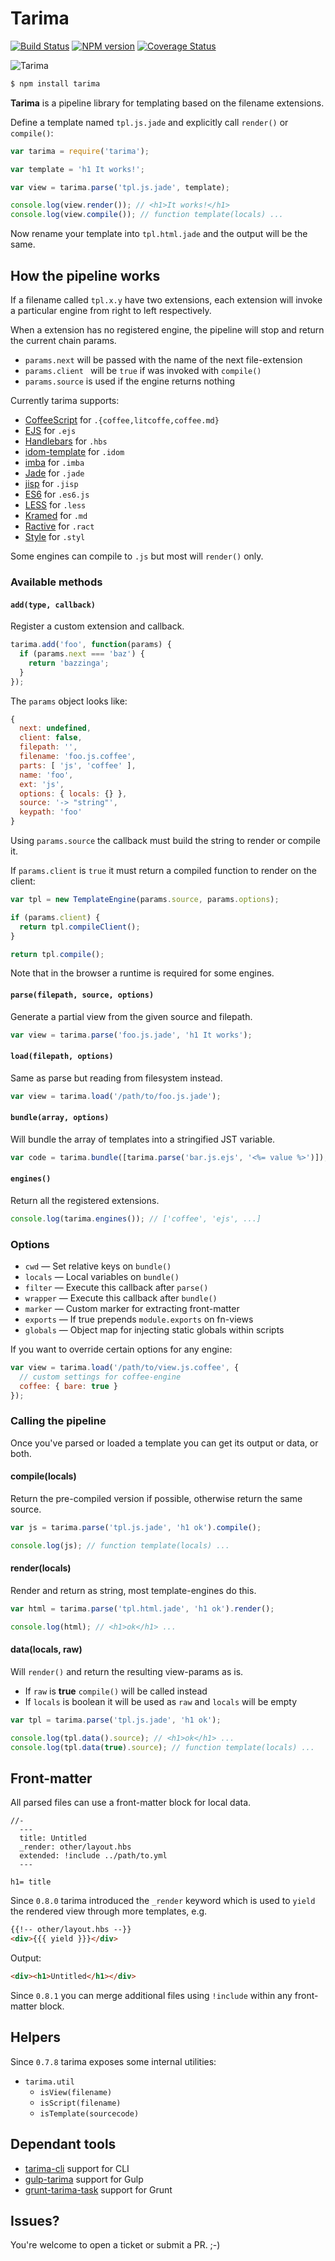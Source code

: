 # Tarima

[![Build Status](https://travis-ci.org/gextech/tarima.png?branch=master)](https://travis-ci.org/gextech/tarima) [![NPM version](https://badge.fury.io/js/tarima.png)](http://badge.fury.io/js/tarima) [![Coverage Status](https://coveralls.io/repos/gextech/tarima/badge.png?branch=master)](https://coveralls.io/r/gextech/tarima?branch=master)

![Tarima](https://dl.dropboxusercontent.com/u/2726997/img/tarima_small.png)

```bash
$ npm install tarima
```

**Tarima** is a pipeline library for templating  based on the filename extensions.

Define a template named `tpl.js.jade` and explicitly call `render()` or `compile()`:

```javascript
var tarima = require('tarima');

var template = 'h1 It works!';

var view = tarima.parse('tpl.js.jade', template);

console.log(view.render()); // <h1>It works!</h1>
console.log(view.compile()); // function template(locals) ...
```

Now rename your template into `tpl.html.jade` and the output will be the same.

## How the pipeline works

If a filename called `tpl.x.y` have two extensions, each extension will invoke a particular engine from right to left respectively.

When a extension has no registered engine, the pipeline will stop and return the current chain params.

- `params.next` will be passed with the name of the next file-extension
- `params.client ` will be `true` if was invoked with `compile()`
- `params.source` is used if the engine returns nothing

Currently tarima supports:

- [CoffeeScript](http://coffeescript.org/) for `.{coffee,litcoffe,coffee.md}`
- [EJS](http://ejs.co/) for `.ejs`
- [Handlebars](http://handlebarsjs.com/) for `.hbs`
- [idom-template](https://github.com/Rapid-Application-Development-JS/itemplate) for `.idom`
- [imba](http://imba.io/) for `.imba`
- [Jade](http://jade-lang.com/) for `.jade`
- [jisp](http://jisp.io/) for `.jisp`
- [ES6](https://babeljs.io/) for `.es6.js`
- [LESS](http://lesscss.org/) for `.less`
- [Kramed](https://github.com/GitbookIO/kramed) for `.md`
- [Ractive](http://www.ractivejs.org/) for `.ract`
- [Style](https://github.com/tj/styl) for `.styl`

Some engines can compile to `.js` but most will `render()` only.

### Available methods

#### `add(type, callback)`

Register a custom extension and callback.

```javascript
tarima.add('foo', function(params) {
  if (params.next === 'baz') {
    return 'bazzinga';
  }
});
```

The `params` object looks like:

```javascript
{
  next: undefined,
  client: false,
  filepath: '',
  filename: 'foo.js.coffee',
  parts: [ 'js', 'coffee' ],
  name: 'foo',
  ext: 'js',
  options: { locals: {} },
  source: '-> "string"',
  keypath: 'foo'
}
```

Using `params.source` the callback must build the string to render or compile it.

If `params.client` is `true` it must return a compiled function to render on the client:

```javascript
var tpl = new TemplateEngine(params.source, params.options);

if (params.client) {
  return tpl.compileClient();
}

return tpl.compile();
```

Note that in the browser a runtime is required for some engines.

#### `parse(filepath, source, options)`

Generate a partial view from the given source and filepath.

```javascript
var view = tarima.parse('foo.js.jade', 'h1 It works');
```

#### `load(filepath, options)`

Same as parse but reading from filesystem instead.

```javascript
var view = tarima.load('/path/to/foo.js.jade');
```

#### `bundle(array, options)`

Will bundle the array of templates into a stringified JST variable.

```javascript
var code = tarima.bundle([tarima.parse('bar.js.ejs', '<%= value %>')]);
```

#### `engines()`

Return all the registered extensions.

```javascript
console.log(tarima.engines()); // ['coffee', 'ejs', ...]
```

### Options

- `cwd` &mdash; Set relative keys on `bundle()`
- `locals` &mdash; Local variables on `bundle()`
- `filter` &mdash; Execute this callback after `parse()`
- `wrapper` &mdash; Execute this callback after `bundle()`
- `marker` &mdash; Custom marker for extracting front-matter
- `exports` &mdash; If true prepends `module.exports` on fn-views
- `globals` &mdash; Object map for injecting static globals within scripts

If you want to override certain options for any engine:

```javascript
var view = tarima.load('/path/to/view.js.coffee', {
  // custom settings for coffee-engine
  coffee: { bare: true }
});
```

### Calling the pipeline

Once you've parsed or loaded a template you can get its output or data, or both.

#### compile(locals)

Return the pre-compiled version if possible, otherwise return the same source.

```javascript
var js = tarima.parse('tpl.js.jade', 'h1 ok').compile();

console.log(js); // function template(locals) ...
```

#### render(locals)

Render and return as string, most template-engines do this.

```javascript
var html = tarima.parse('tpl.html.jade', 'h1 ok').render();

console.log(html); // <h1>ok</h1> ...
```

#### data(locals, raw)

Will `render()` and return the resulting view-params as is.

- If `raw` is **true** `compile()` will be called instead
- If `locals` is boolean it will be used as `raw` and `locals` will be empty

```javascript
var tpl = tarima.parse('tpl.js.jade', 'h1 ok');

console.log(tpl.data().source); // <h1>ok</h1> ...
console.log(tpl.data(true).source); // function template(locals) ...
```

## Front-matter

All parsed files can use a front-matter block for local data.

```jade
//-
  ---
  title: Untitled
  _render: other/layout.hbs
  extended: !include ../path/to.yml
  ---

h1= title
```

Since `0.8.0` tarima introduced the `_render` keyword which is used to `yield` the rendered view through more templates, e.g.

```html
{{!-- other/layout.hbs --}}
<div>{{{ yield }}}</div>
```

Output:

```html
<div><h1>Untitled</h1></div>
```

Since `0.8.1` you can merge additional files using `!include` within any front-matter block.

## Helpers

Since `0.7.8` tarima exposes some internal utilities:

- `tarima.util`
  - `isView(filename)`
  - `isScript(filename)`
  - `isTemplate(sourcecode)`

## Dependant tools

- [tarima-cli](https://github.com/gextech/tarima-cli) support for CLI
- [gulp-tarima](https://github.com/gextech/gulp-tarima) support for Gulp
- [grunt-tarima-task](https://github.com/gextech/grunt-tarima-task) support for Grunt

## Issues?

You're welcome to open a ticket or submit a PR. ;-)
